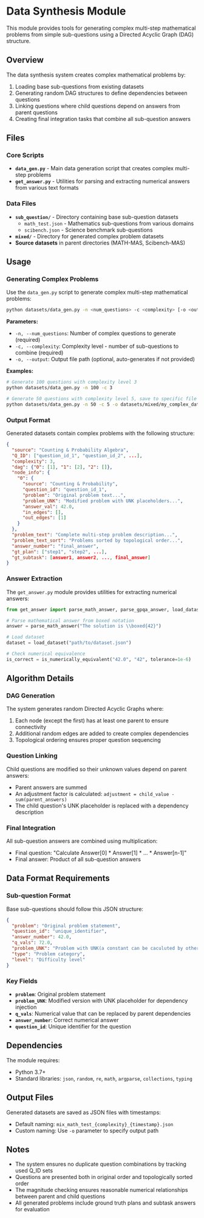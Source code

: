 # Data Synthesis Module

This module provides tools for generating complex multi-step mathematical problems from simple sub-questions using a Directed Acyclic Graph (DAG) structure.

## Overview

The data synthesis system creates complex mathematical problems by:
1. Loading base sub-questions from existing datasets
2. Generating random DAG structures to define dependencies between questions
3. Linking questions where child questions depend on answers from parent questions
4. Creating final integration tasks that combine all sub-question answers

## Files

### Core Scripts

- **`data_gen.py`** - Main data generation script that creates complex multi-step problems
- **`get_answer.py`** - Utilities for parsing and extracting numerical answers from various text formats

### Data Files

- **`sub_question/`** - Directory containing base sub-question datasets
  - `math_test.json` - Mathematics sub-questions from various domains
  - `scibench.json` - Science benchmark sub-questions
- **`mixed/`** - Directory for generated complex problem datasets
- **Source datasets** in parent directories (MATH-MAS, Scibench-MAS)

## Usage

### Generating Complex Problems

Use the `data_gen.py` script to generate complex multi-step mathematical problems:

```bash
python datasets/data_gen.py -n <num_questions> -c <complexity> [-o <output_file>]
```

**Parameters:**
- `-n, --num_questions`: Number of complex questions to generate (required)
- `-c, --complexity`: Complexity level - number of sub-questions to combine (required)  
- `-o, --output`: Output file path (optional, auto-generates if not provided)

**Examples:**

```bash
# Generate 100 questions with complexity level 3
python datasets/data_gen.py -n 100 -c 3

# Generate 50 questions with complexity level 5, save to specific file
python datasets/data_gen.py -n 50 -c 5 -o datasets/mixed/my_complex_dataset.json
```

### Output Format

Generated datasets contain complex problems with the following structure:

```json
{
  "source": "Counting & Probability Algebra",
  "Q_ID": ["question_id_1", "question_id_2", ...],
  "complexity": 3,
  "dag": {"0": [1], "1": [2], "2": []},
  "node_info": {
    "0": {
      "source": "Counting & Probability",
      "question_id": "question_id_1",
      "problem": "Original problem text...",
      "problem_UNK": "Modified problem with UNK placeholders...",
      "answer_val": 42.0,
      "in_edges": [],
      "out_edges": [1]
    }
  },
  "problem_text": "Complete multi-step problem description...",
  "problem_text_sort": "Problems sorted by topological order...",
  "answer_number": "final_answer",
  "gt_plan": ["step1", "step2", ...],
  "gt_subtask": [answer1, answer2, ..., final_answer]
}
```

### Answer Extraction

The `get_answer.py` module provides utilities for extracting numerical answers:

```python
from get_answer import parse_math_answer, parse_gpqa_answer, load_dataset

# Parse mathematical answer from boxed notation
answer = parse_math_answer("The solution is \\boxed{42}")

# Load dataset
dataset = load_dataset("path/to/dataset.json")

# Check numerical equivalence
is_correct = is_numerically_equivalent("42.0", "42", tolerance=1e-6)
```

## Algorithm Details

### DAG Generation

The system generates random Directed Acyclic Graphs where:
1. Each node (except the first) has at least one parent to ensure connectivity
2. Additional random edges are added to create complex dependencies
3. Topological ordering ensures proper question sequencing

### Question Linking

Child questions are modified so their unknown values depend on parent answers:
- Parent answers are summed
- An adjustment factor is calculated: `adjustment = child_value - sum(parent_answers)`
- The child question's UNK placeholder is replaced with a dependency description

### Final Integration

All sub-question answers are combined using multiplication:
- Final question: "Calculate Answer[0] * Answer[1] * ... * Answer[n-1]"
- Final answer: Product of all sub-question answers

## Data Format Requirements

### Sub-question Format

Base sub-questions should follow this JSON structure:

```json
{
  "problem": "Original problem statement",
  "question_id": "unique_identifier",
  "answer_number": 42.0,
  "q_vals": 72.0,
  "problem_UNK": "Problem with UNK(a constant can be caculuted by other answers) placeholder",
  "type": "Problem category",
  "level": "Difficulty level"
}
```

### Key Fields

- **`problem`**: Original problem statement
- **`problem_UNK`**: Modified version with UNK placeholder for dependency injection
- **`q_vals`**: Numerical value that can be replaced by parent dependencies
- **`answer_number`**: Correct numerical answer
- **`question_id`**: Unique identifier for the question

## Dependencies

The module requires:
- Python 3.7+
- Standard libraries: `json`, `random`, `re`, `math`, `argparse`, `collections`, `typing`

## Output Files

Generated datasets are saved as JSON files with timestamps:
- Default naming: `mix_math_test_{complexity}_{timestamp}.json`
- Custom naming: Use `-o` parameter to specify output path

## Notes

- The system ensures no duplicate question combinations by tracking used Q_ID sets
- Questions are presented both in original order and topologically sorted order
- The magnitude checking ensures reasonable numerical relationships between parent and child questions
- All generated problems include ground truth plans and subtask answers for evaluation
